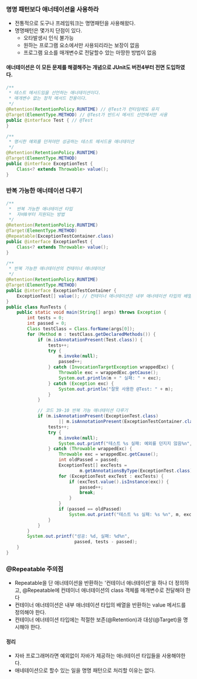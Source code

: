 ### 명명 패턴보다 애너테이션을 사용하라
- 전통적으로 도구나 프레임워크는 명명패턴을 사용해왔다.
- 명명패턴은 몇가지 단점이 있다.
  - 오타발생시 인식 불가능
  - 원하는 프로그램 요소에서만 사용되리라는 보장이 없음 
  - 프로그램 요소를 매개변수로 전달할수 았는 마땅한 방법이 없음

#### 애너테이션은 이 모든 문제를 해결해주는 개념으로 JUnit도 버전4부터 전면 도입하였다.
```java
/**
 * 테스트 메서드임을 선언하는 애너테이션이다.
 * 매개변수 없는 정적 메서드 전용이다.
 */
@Retention(RetentionPolicy.RUNTIME) // @Test가 런타임에도 유지
@Target(ElementType.METHOD) // @Test가 반드시 메서드 선언에서만 사용 
public @interface Test { // @Test
}

/**
 * 명시한 예외를 던져야만 성공하는 테스트 메서드용 애너테이션
 */
@Retention(RetentionPolicy.RUNTIME)
@Target(ElementType.METHOD)
public @interface ExceptionTest {
    Class<? extends Throwable> value();
}

```
### 반복 가능한 애너테이션 다루기
```java
/**
 *  반복 가능한 애너테이션 타입 
 *  자바8부터 지원되는 방법
 */
@Retention(RetentionPolicy.RUNTIME)
@Target(ElementType.METHOD)
@Repeatable(ExceptionTestContainer.class)
public @interface ExceptionTest {
    Class<? extends Throwable> value();
}

/**
 * 반복 가능한 애너테이션의 컨테이너 애너테이션
 */
@Retention(RetentionPolicy.RUNTIME)
@Target(ElementType.METHOD)
public @interface ExceptionTestContainer {
    ExceptionTest[] value(); // 컨테이너 애너테이션은 내부 애너테이션 타입의 배열을 반환하는 value 메서드를 정의필수
}
public class RunTests {
    public static void main(String[] args) throws Exception {
        int tests = 0;
        int passed = 0;
        Class testClass = Class.forName(args[0]);
        for (Method m : testClass.getDeclaredMethods()) {
            if (m.isAnnotationPresent(Test.class)) {
                tests++;
                try {
                    m.invoke(null);
                    passed++;
                } catch (InvocationTargetException wrappedExc) {
                    Throwable exc = wrappedExc.getCause();
                    System.out.println(m + " 실패: " + exc);
                } catch (Exception exc) {
                    System.out.println("잘못 사용한 @Test: " + m);
                }
            }

            // 코드 39-10 반복 가능 애너테이션 다루기
            if (m.isAnnotationPresent(ExceptionTest.class)
                    || m.isAnnotationPresent(ExceptionTestContainer.class)) {
                tests++;
                try {
                    m.invoke(null);
                    System.out.printf("테스트 %s 실패: 예외를 던지지 않음%n", m);
                } catch (Throwable wrappedExc) {
                    Throwable exc = wrappedExc.getCause();
                    int oldPassed = passed;
                    ExceptionTest[] excTests =
                            m.getAnnotationsByType(ExceptionTest.class);
                    for (ExceptionTest excTest : excTests) {
                        if (excTest.value().isInstance(exc)) {
                            passed++;
                            break;
                        }
                    }
                    if (passed == oldPassed)
                        System.out.printf("테스트 %s 실패: %s %n", m, exc);
                }
            }
        }
        System.out.printf("성공: %d, 실패: %d%n",
                          passed, tests - passed);
    }
}
```
### @Repeatable 주의점
- Repeatable을 단 애너테이션을 반환하는 '컨테이너 애너테이션'을 하나 더 정의하고, @Repeatable에 컨테이너 애너테이션의 class 객체를 매개변수로 전달해야 한다
- 컨테이너 애너테이션은 내부 애너테이션 타입의 배열을 반환하는 value 메서드를 정의해야 한다.
- 컨테이너 에너테이션 타입에는 적절한 보존(@Retention)과 대상(@Target)을 명시해야 한다.


#### 정리
- 자바 프로그래머라면 예외없이 자바가 제공하는 애너테이션 타입들을 사용해야한다.
- 애네테이션으로 할수 있는 일을 명명 패턴으로 처리할 이유는 없다.